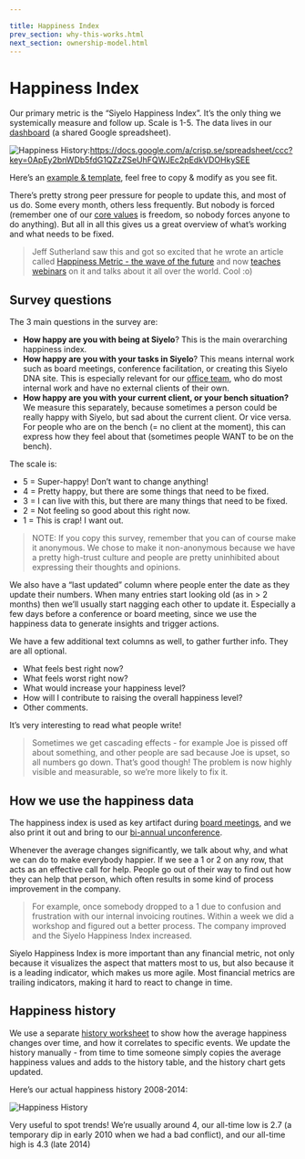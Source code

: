 ```yaml
---

title: Happiness Index
prev_section: why-this-works.html
next_section: ownership-model.html
---
```


# Happiness Index

Our primary metric is the “Siyelo Happiness Index”. It’s the only thing
we systemically measure and follow up. Scale is 1-5. The data lives in
our [dashboard](dashboard.html) (a shared Google spreadsheet).

![Happiness History](../assets/HappinessIndex.png "Happiness History"):https://docs.google.com/a/crisp.se/spreadsheet/ccc?key=0ApEy2bnWDb5fdG1QZzZSeUhFQWJEc2pEdkVDOHkySEE

Here’s an [example &
template](https://docs.google.com/a/crisp.se/spreadsheet/ccc?key=0ApEy2bnWDb5fdG1QZzZSeUhFQWJEc2pEdkVDOHkySEE),
feel free to copy & modify as you see fit.

There’s pretty strong peer pressure for people to update this, and most
of us do. Some every month, others less frequently. But nobody is forced
(remember one of our [core values](what-is-siyelo.html) is freedom, so
nobody forces anyone to do anything). But all in all this gives us a
great overview of what’s working and what needs to be fixed.

> Jeff Sutherland saw this and got so excited that he wrote an article
> called [Happiness Metric - the wave of the
> future](http://www.scruminc.com/happiness-metric-wave-of-future) and
> now [teaches webinars](http://www.scruminc.com/happiness_metric/) on
> it and talks about it all over the world. Cool :o)

## Survey questions

The 3 main questions in the survey are:

-   **How happy are you with being at Siyelo**? This is the main
    overarching happiness index.
-   **How happy are you with your tasks in Siyelo**? This means internal
    work such as board meetings, conference facilitation, or creating
    this Siyelo DNA site. This is especially relevant for our [office
    team](office-team.html), who do most internal work and have no
    external clients of their own.
-   **How happy are you with your current client, or your bench
    situation?** We measure this separately, because sometimes a person
    could be really happy with Siyelo, but sad about the current client.
    Or vice versa. For people who are on the bench (= no client at the
    moment), this can express how they feel about that (sometimes people
    WANT to be on the bench).

The scale is:

-   5 = Super-happy! Don’t want to change anything!
-   4 = Pretty happy, but there are some things that need to be fixed.
-   3 = I can live with this, but there are many things that need to
    be fixed.
-   2 = Not feeling so good about this right now.
-   1 = This is crap! I want out.

> NOTE: If you copy this survey, remember that you can of course make it
> anonymous. We chose to make it non-anonymous because we have a pretty
> high-trust culture and people are pretty uninhibited about expressing
> their thoughts and opinions.

We also have a “last updated” column where people enter the date as they
update their numbers. When many entries start looking old (as in &gt; 2
months) then we’ll usually start nagging each other to update it.
Especially a few days before a conference or board meeting, since we use
the happiness data to generate insights and trigger actions.

We have a few additional text columns as well, to gather further info.
They are all optional.

-   What feels best right now?
-   What feels worst right now?
-   What would increase your happiness level?
-   How will I contribute to raising the overall happiness level?
-   Other comments.

It’s very interesting to read what people write!

> Sometimes we get cascading effects - for example Joe is pissed off
> about something, and other people are sad because Joe is upset, so all
> numbers go down. That’s good though! The problem is now highly visible
> and measurable, so we’re more likely to fix it.

## How we use the happiness data

The happiness index is used as key artifact during [board
meetings](board.html), and we also print it out and bring to our
[bi-annual unconference](unconference.html).

Whenever the average changes significantly, we talk about why, and what
we can do to make everybody happier. If we see a 1 or 2 on any row, that
acts as an effective call for help. People go out of their way to find
out how they can help that person, which often results in some kind of
process improvement in the company.

> For example, once somebody dropped to a 1 due to confusion and
> frustration with our internal invoicing routines. Within a week we did
> a workshop and figured out a better process. The company improved and
> the Siyelo Happiness Index increased.

Siyelo Happiness Index is more important than any financial metric, not
only because it visualizes the aspect that matters most to us, but also
because it is a leading indicator, which makes us more agile. Most
financial metrics are trailing indicators, making it hard to react to
change in time.

## Happiness history

We use a separate [history
worksheet](https://docs.google.com/a/crisp.se/spreadsheet/ccc?key=0ApEy2bnWDb5fdG1QZzZSeUhFQWJEc2pEdkVDOHkySEE#gid=3)
to show how the average happiness changes over time, and how it
correlates to specific events. We update the history manually - from
time to time someone simply copies the average happiness values and adds
to the history table, and the history chart gets updated.

Here’s our actual happiness history 2008-2014:

![Happiness History](../assets/HappinessHistory.png "Happiness History")

Very useful to spot trends! We’re usually around 4, our all-time low is
2.7 (a temporary dip in early 2010 when we had a bad conflict), and our
all-time high is 4.3 (late 2014)
